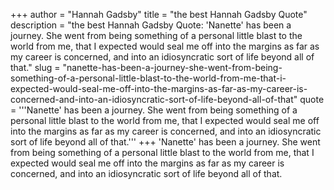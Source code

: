 +++
author = "Hannah Gadsby"
title = "the best Hannah Gadsby Quote"
description = "the best Hannah Gadsby Quote: 'Nanette' has been a journey. She went from being something of a personal little blast to the world from me, that I expected would seal me off into the margins as far as my career is concerned, and into an idiosyncratic sort of life beyond all of that."
slug = "nanette-has-been-a-journey-she-went-from-being-something-of-a-personal-little-blast-to-the-world-from-me-that-i-expected-would-seal-me-off-into-the-margins-as-far-as-my-career-is-concerned-and-into-an-idiosyncratic-sort-of-life-beyond-all-of-that"
quote = '''Nanette' has been a journey. She went from being something of a personal little blast to the world from me, that I expected would seal me off into the margins as far as my career is concerned, and into an idiosyncratic sort of life beyond all of that.'''
+++
'Nanette' has been a journey. She went from being something of a personal little blast to the world from me, that I expected would seal me off into the margins as far as my career is concerned, and into an idiosyncratic sort of life beyond all of that.
